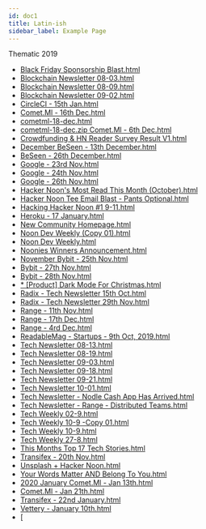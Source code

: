 ```yaml
---
id: doc1
title: Latin-ish
sidebar_label: Example Page
---
```


Thematic
2019
* [Black Friday Sponsorship Blast.html](/html/Thematic/2019/)
* [Blockchain Newsletter 08-03.html](/html/Thematic/2019/)
* [Blockchain Newsletter 08-09.html](/html/Thematic/2019/)
* [Blockchain Newsletter 09-02.html](/html/Thematic/2019/)
* [CircleCI - 15th Jan.html](/html/Thematic/2019/)
* [Comet.Ml - 16th Dec.html](/html/Thematic/2019/)
* [cometml-18-dec.html](/html/Thematic/2019/)
* [cometml-18-dec.zip
Comet.Ml - 6th Dec.html](/html/Thematic/2019/)
* [Crowdfunding & HN Reader Survey Result V1.html](/html/Thematic/2019/)
* [December
BeSeen - 13th December.html](/html/Thematic/2019/)
* [BeSeen - 26th December.html](/html/Thematic/2019/)
* [Google - 23rd Nov.html](/html/Thematic/2019/)
* [Google - 24th Nov.html](/html/Thematic/2019/)
* [Google - 26th Nov.html](/html/Thematic/2019/)
* [Hacker Noon's Most Read This Month (October).html](/html/Thematic/2019/)
* [Hacker Noon Tee Email Blast - Pants Optional.html](/html/Thematic/2019/)
* [Hacking Hacker Noon #1 9-11.html](/html/Thematic/2019/)
* [Heroku - 17 January.html](/html/Thematic/2019/)
* [New Community Homepage.html](/html/Thematic/2019/)
* [Noon Dev Weekly (Copy 01).html](/html/Thematic/2019/)
* [Noon Dev Weekly.html](/html/Thematic/2019/)
* [Noonies Winners Announcement.html](/html/Thematic/2019/)
* [November
Bybit - 25th Nov.html](/html/Thematic/2019/)
* [Bybit - 27th Nov.html](/html/Thematic/2019/)
* [Bybit - 28th Nov.html](/html/Thematic/2019/)
* [* [Product] Dark Mode For Christmas.html](/html/Thematic/2019/)
* [Radix - Tech Newsletter 15th Oct.html](/html/Thematic/2019/)
* [Radix - Tech Newsletter 29th Nov.html](/html/Thematic/2019/)
* [Range - 11th Nov.html](/html/Thematic/2019/)
* [Range - 17th Dec.html](/html/Thematic/2019/)
* [Range - 4rd Dec.html](/html/Thematic/2019/)
* [ReadableMag - Startups - 9th Oct, 2019.html](/html/Thematic/2019/)
* [Tech Newsletter 08-13.html](/html/Thematic/2019/)
* [Tech Newsletter 08-19.html](/html/Thematic/2019/)
* [Tech Newsletter 09-03.html](/html/Thematic/2019/)
* [Tech Newsletter 09-18.html](/html/Thematic/2019/)
* [Tech Newsletter 09-21.html](/html/Thematic/2019/)
* [Tech Newsletter 10-01.html](/html/Thematic/2019/)
* [Tech Newsletter - Nodle Cash App Has Arrived.html](/html/Thematic/2019/)
* [Tech Newsletter - Range - Distributed Teams.html](/html/Thematic/2019/)
* [Tech Weekly 02-9.html](/html/Thematic/2019/)
* [Tech Weekly 10-9 -Copy 01.html](/html/Thematic/2019/)
* [Tech Weekly 10-9.html](/html/Thematic/2019/)
* [ Tech Weekly 27-8.html](/html/Thematic/2019/)
* [This Months Top 17 Tech Stories.html](/html/Thematic/2019/)
* [Transifex - 20th Nov.html](/html/Thematic/2019/)
* [Unsplash + Hacker Noon.html](/html/Thematic/2019/)
* [Your Words Matter AND Belong To You.html](/html/Thematic/2019/)
* [2020
January
Comet.Ml - Jan 13th.html](/html/Thematic/2019/)
* [Comet.Ml - Jan 21th.html](/html/Thematic/2019/)
* [Transifex - 22nd January.html](/html/Thematic/2019/)
* [Vettery - January 10th.html](/html/Thematic/2019/)
* [